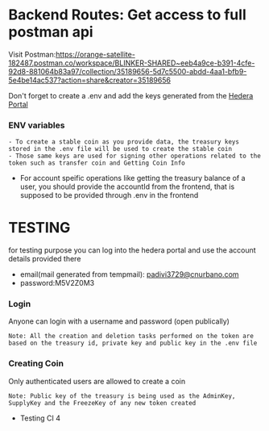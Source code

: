 # Backend Routes: Get access to full postman api

Visit Postman:https://orange-satellite-182487.postman.co/workspace/BLINKER-SHARED~eeb4a9ce-b391-4cfe-92d8-881064b83a97/collection/35189656-5d7c5500-abdd-4aa1-bfb9-5e4be14ac537?action=share&creator=35189656

Don't forget to create a .env and add the keys generated from the [Hedera Portal](https://portal.hedera.com/dashboard)

### ENV variables

    - To create a stable coin as you provide data, the treasury keys stored in the .env file will be used to create the stable coin
    - Those same keys are used for signing other operations related to the token such as transfer coin and Getting Coin Info

- For account speific operations like getting the treasury balance of a user, you should provide the accountId from the frontend, that is supposed to be provided through .env in the frontend

# TESTING

for testing purpose you can log into the hedera portal and use the account details provided there

- email(mail generated from tempmail): padivi3729@cnurbano.com
- password:M5V2Z0M3

### Login

Anyone can login with a username and password (open publically)

```
Note: All the creation and deletion tasks performed on the token are based on the treasury id, private key and public key in the .env file
```

### Creating Coin

Only authenticated users are allowed to create a coin

```
Note: Public key of the treasury is being used as the AdminKey, SupplyKey and the FreezeKey of any new token created
```

- Testing CI 4
